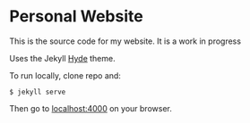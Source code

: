 # Personal Website

This is the source code for my website. It is a work in progress

Uses the Jekyll [Hyde](https://github.com/poole/hyde) theme.

To run locally, clone repo and:
```
$ jekyll serve
```
Then go to [localhost:4000](localhost:4000) on your browser.
